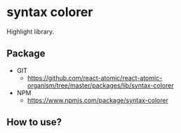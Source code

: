 syntax colorer
===============
Highlight library.

## Package
   * GIT
      * https://github.com/react-atomic/react-atomic-organism/tree/master/packages/lib/syntax-colorer
   * NPM
      * https://www.npmjs.com/package/syntax-colorer

## How to use?

